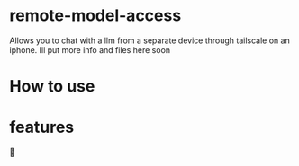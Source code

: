 # remote-model-access
Allows you to chat with a llm from a separate device through tailscale on an iphone.
Ill put more info and files here soon
# How to use

# features
🔰 
